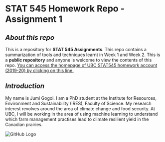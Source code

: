 # STAT 545 Homework Repo - Assignment 1

## _About this repo_

This is a repository for **STAT 545 Assignments**. This repo contains a summarization of tools and techniques learnt in Week 1 and Week 2. 
This is a **public repository** and anyone is welcome to view the contents of this repo. 
[You can access the homepage of UBC STAT545 homework account (2019-20) by clicking on this line.](https://github.com/STAT545-UBC-hw-2019-20)

## _Introduction_ 

My name is Jumi Gogoi. I am a PhD student at the Institute for Resources, Environment and Sustainability (IRES), Faculty of Science. 
My research interest revolves around the area of climate change and food security. 
At UBC, I will be working in the area of using machine learning to understand which farm management practises lead to climate resilient 
yield in the Canadian prairies.

![GitHub Logo](/images/logo.png)
